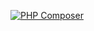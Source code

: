 [![PHP Composer](https://github.com/DannyJoel05/github_actions/actions/workflows/php.yml/badge.svg)](https://github.com/DannyJoel05/github_actions/actions/workflows/php.yml)